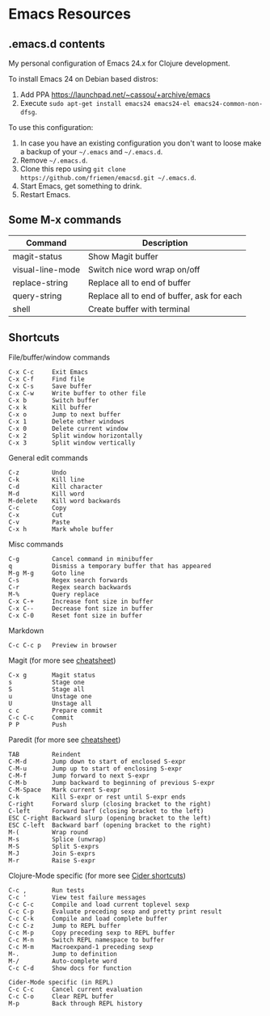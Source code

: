 # Emacs Resources

## .emacs.d contents

My personal configuration of Emacs 24.x for Clojure development.

To install Emacs 24 on Debian based distros:
 1. Add PPA https://launchpad.net/~cassou/+archive/emacs
 1. Execute `sudo apt-get install emacs24 emacs24-el emacs24-common-non-dfsg`.

To use this configuration:
 1. In case you have an existing configuration you don't want to loose make a backup of your `~/.emacs` and `~/.emacs.d`.
 1. Remove `~/.emacs.d`. 
 1. Clone this repo using `git clone https://github.com/friemen/emacsd.git ~/.emacs.d`.
 1. Start Emacs, get something to drink.
 1. Restart Emacs.


## Some M-x commands

Command | Description
--- | ---
magit-status | Show Magit buffer
visual-line-mode | Switch nice word wrap on/off
replace-string | Replace all to end of buffer
query-string | Replace all to end of buffer, ask for each
shell | Create buffer with terminal


## Shortcuts


File/buffer/window commands
```
C-x C-c     Exit Emacs
C-x C-f     Find file
C-x C-s     Save buffer
C-x C-w     Write buffer to other file
C-x b       Switch buffer
C-x k       Kill buffer
C-x o       Jump to next buffer
C-x 1       Delete other windows
C-x 0       Delete current window
C-x 2       Split window horizontally
C-x 3       Split window vertically
```

General edit commands
```
C-z         Undo
C-k         Kill line
C-d         Kill character
M-d         Kill word
M-delete    Kill word backwards
C-c         Copy
C-x         Cut
C-v         Paste
C-x h       Mark whole buffer
```

Misc commands
```
C-g         Cancel command in minibuffer
q           Dismiss a temporary buffer that has appeared
M-g M-g     Goto line
C-s         Regex search forwards
C-r         Regex search backwards
M-%         Query replace
C-x C-+     Increase font size in buffer
C-x C--     Decrease font size in buffer
C-x C-0     Reset font size in buffer
```

Markdown 
```
C-c C-c p   Preview in browser
```

Magit (for more see [cheatsheet](http://daemianmack.com/magit-cheatsheet.html))
```
C-x g       Magit status
s           Stage one
S           Stage all
u           Unstage one
U           Unstage all
c c         Prepare commit
C-c C-c     Commit
P P         Push
```

Paredit (for more see [cheatsheet](https://github.com/joelittlejohn/paredit-cheatsheet))
```
TAB         Reindent
C-M-d       Jump down to start of enclosed S-expr 
C-M-u       Jump up to start of enclosing S-expr
C-M-f       Jump forward to next S-expr
C-M-b       Jump backward to beginning of previous S-expr
C-M-Space   Mark current S-expr 
C-k         Kill S-expr or rest until S-expr ends
C-right     Forward slurp (closing bracket to the right)
C-left      Forward barf (closing bracket to the left)
ESC C-right Backward slurp (opening bracket to the left)
ESC C-left  Backward barf (opening bracket to the right)
M-(         Wrap round
M-s         Splice (unwrap)
M-S         Split S-exprs
M-J         Join S-exprs
M-r         Raise S-expr
```

Clojure-Mode specific (for more see [Cider shortcuts](https://github.com/clojure-emacs/cider#keyboard-shortcuts))
```
C-c ,       Run tests
C-c '       View test failure messages
C-c C-c     Compile and load current toplevel sexp
C-c C-p     Evaluate preceding sexp and pretty print result
C-c C-k     Compile and load complete buffer
C-c C-z     Jump to REPL buffer
C-c M-p     Copy preceding sexp to REPL buffer
C-c M-n     Switch REPL namespace to buffer
C-c M-m     Macroexpand-1 preceding sexp
M-.         Jump to definition
M-/         Auto-complete word
C-c C-d     Show docs for function

Cider-Mode specific (in REPL)
C-c C-c     Cancel current evaluation
C-c C-o     Clear REPL buffer
M-p         Back through REPL history
```
